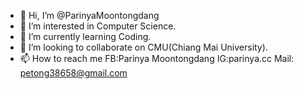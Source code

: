 - 👋 Hi, I’m @ParinyaMoontongdang
- 👀 I’m interested in Computer Science.
- 🌱 I’m currently learning Coding.
- 💞️ I’m looking to collaborate on CMU(Chiang Mai University).
- 📫 How to reach me FB:Parinya Moontongdang IG:parinya.cc Mail: petong38658@gmail.com
